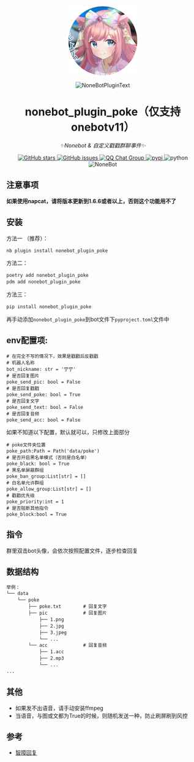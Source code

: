 <!-- markdownlint-disable MD026 MD031 MD033 MD036 MD041 MD046 -->
<div align="center">
  <img src="https://raw.githubusercontent.com/Agnes4m/nonebot_plugin_l4d2_server/main/image/logo.png" width="180" height="180"  alt="AgnesDigitalLogo">
  <br>
  <p><img src="https://s2.loli.net/2022/06/16/xsVUGRrkbn1ljTD.png" width="240" alt="NoneBotPluginText"></p>
</div>

<div align="center">

# nonebot_plugin_poke（仅支持onebotv11）

_✨Nonebot & 自定义戳戳群聊事件✨_

<a href="https://github.com/Agnes4m/nonebot_plugin_poke/stargazers">
        <img alt="GitHub stars" src="https://img.shields.io/github/stars/Agnes4m/nonebot_plugin_poke" alt="stars">
</a>
<a href="https://github.com/Agnes4m/nonebot_plugin_poke/issues">
        <img alt="GitHub issues" src="https://img.shields.io/github/issues/Agnes4m/nonebot_plugin_poke" alt="issues">
</a>
<a href="https://jq.qq.com/?_wv=1027&k=HdjoCcAe">
        <img src="https://img.shields.io/badge/QQ%E7%BE%A4-399365126-orange?style=flat-square" alt="QQ Chat Group">
</a>
<a href="https://pypi.python.org/pypi/nonebot_plugin_poke">
        <img src="https://img.shields.io/pypi/v/nonebot_plugin_poke.svg" alt="pypi">
</a>
    <img src="https://img.shields.io/badge/python-3.9+-blue.svg" alt="python">
    <img src="https://img.shields.io/badge/nonebot-2.0.0-red.svg" alt="NoneBot">

</div>

## 注意事项

**如果使用napcat，请将版本更新到1.6.6或者以上，否则这个功能用不了**

## 安装

方法一 （推荐）：
```bash
nb plugin install nonebot_plugin_poke
```

方法二：
```bash
poetry add nonebot_plugin_poke
pdm add nonebot_plugin_poke
```

方法三：
```bash
pip install nonebot_plugin_poke
```
再手动添加`nonebot_plugin_poke`到bot文件下`pyproject.toml`文件中

## env配置项:

    # 在完全不写的情况下，效果是戳戳后反戳戳
    # 机器人名称
    bot_nickname: str = '宁宁'
    # 是否回复图片
    poke_send_pic: bool = False
    # 是否回复戳戳
    poke_send_poke: bool = True
    # 是否回复文字
    poke_send_text: bool = False
    # 是否回复音频
    poke_send_acc: bool = False

如果不知道以下配置，默认就可以，只修改上面部分

    # poke文件夹位置
    poke_path:Path = Path('data/poke')
    # 是否开启黑名单模式（否则是白名单）
    poke_black: bool = True
    # 黑名单屏蔽群组
    poke_ban_group:List[str] = []
    # 白名单允许群组
    poke_allow_group:List[str] = []
    # 戳戳优先级
    poke_priority:int = 1
    # 是否阻断其他指令
    poke_block:bool = True

## 指令

群里双击bot头像，会依次按照配置文件，逐步检查回复

## 数据结构

```txt
举例：
└── data
    └── poke
        ├── poke.txt        # 回复文字
        ├── pic             # 回复图片
            ├── 1.png
            ├── 2.jpg
            ├── 3.jpeg
            └── ...
        └── acc             # 回复音频
            ├── 1.acc
            ├── 2.mp3
            └── ...
...
```

## 其他

- 如果发不出语音，请手动安装ffmpeg
- 当语音，与图或文都为True的时候，则随机发送一种，防止刷屏刷到风控

## 参考

- [智障回复](https://github.com/Special-Week/nonebot_plugin_smart_reply)
